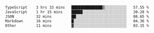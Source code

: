 <!--START_SECTION:waka-->

```txt
TypeScript    3 hrs 33 mins   ██████████████▒░░░░░░░░░░   57.55 %
JavaScript    1 hr 15 mins    █████░░░░░░░░░░░░░░░░░░░░   20.28 %
JSON          32 mins         ██░░░░░░░░░░░░░░░░░░░░░░░   08.65 %
Markdown      16 mins         █░░░░░░░░░░░░░░░░░░░░░░░░   04.36 %
Other         11 mins         ▓░░░░░░░░░░░░░░░░░░░░░░░░   03.15 %
```

<!--END_SECTION:waka-->
